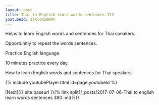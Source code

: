 ```yaml
---
layout: post
title: Thai to English learn words sentences 173 
youtubeId: 2tKloNpU6N4
---
```

 
 
Helps to learn English words and sentences for Thai speakers.

Opportunitiy to repeat the words sentences. 

Practice English language. 
 
10 minutes practice every day. 
 
How to learn English words and sentences for Thai speakers 
 
{% include youtubePlayer.html id=page.youtubeId %}
 
 
[Next]({{ site.baseurl }}{% link  split1/_posts/2017-07-06-Thai to english learn words sentences 390 .md%})
 
